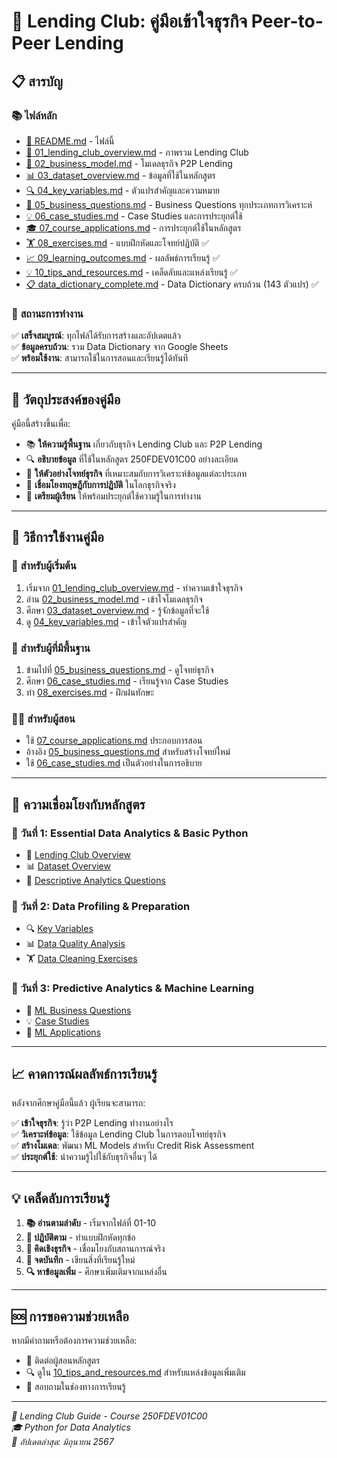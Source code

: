 # 📖 Lending Club: คู่มือเข้าใจธุรกิจ Peer-to-Peer Lending

## 📋 สารบัญ

### 📚 **ไฟล์หลัก**
- [📖 README.md](./README.md) - ไฟล์นี้
- [🏢 01_lending_club_overview.md](./01_lending_club_overview.md) - ภาพรวม Lending Club
- [🔄 02_business_model.md](./02_business_model.md) - โมเดลธุรกิจ P2P Lending
- [📊 03_dataset_overview.md](./03_dataset_overview.md) - ข้อมูลที่ใช้ในหลักสูตร
- [🔍 04_key_variables.md](./04_key_variables.md) - ตัวแปรสำคัญและความหมาย
- [🎯 05_business_questions.md](./05_business_questions.md) - Business Questions ทุกประเภทการวิเคราะห์
- [💡 06_case_studies.md](./06_case_studies.md) - Case Studies และการประยุกต์ใช้
- [🎓 07_course_applications.md](./07_course_applications.md) - การประยุกต์ใช้ในหลักสูตร
- [🏋️ 08_exercises.md](./08_exercises.md) - แบบฝึกหัดและโจทย์ปฏิบัติ ✅
- [📈 09_learning_outcomes.md](./09_learning_outcomes.md) - ผลลัพธ์การเรียนรู้ ✅
- [💡 10_tips_and_resources.md](./10_tips_and_resources.md) - เคล็ดลับและแหล่งเรียนรู้ ✅
- [📋 data_dictionary_complete.md](./data_dictionary_complete.md) - Data Dictionary ครบถ้วน (143 ตัวแปร) ✅

### 🎉 **สถานะการทำงาน**
✅ **เสร็จสมบูรณ์**: ทุกไฟล์ได้รับการสร้างและอัปเดตแล้ว  
✅ **ข้อมูลครบถ้วน**: รวม Data Dictionary จาก Google Sheets  
✅ **พร้อมใช้งาน**: สามารถใช้ในการสอนและเรียนรู้ได้ทันที

---

## 🎯 **วัตถุประสงค์ของคู่มือ**

คู่มือนี้สร้างขึ้นเพื่อ:
- 📚 **ให้ความรู้พื้นฐาน** เกี่ยวกับธุรกิจ Lending Club และ P2P Lending
- 🔍 **อธิบายข้อมูล** ที่ใช้ในหลักสูตร 250FDEV01C00 อย่างละเอียด
- 🎯 **ให้ตัวอย่างโจทย์ธุรกิจ** ที่เหมาะสมกับการวิเคราะห์ข้อมูลแต่ละประเภท
- 💼 **เชื่อมโยงทฤษฎีกับการปฏิบัติ** ในโลกธุรกิจจริง
- 🚀 **เตรียมผู้เรียน** ให้พร้อมประยุกต์ใช้ความรู้ในการทำงาน

---

## 🚀 **วิธีการใช้งานคู่มือ**

### 📖 **สำหรับผู้เริ่มต้น**
1. เริ่มจาก [01_lending_club_overview.md](./01_lending_club_overview.md) - ทำความเข้าใจธุรกิจ
2. อ่าน [02_business_model.md](./02_business_model.md) - เข้าใจโมเดลธุรกิจ
3. ศึกษา [03_dataset_overview.md](./03_dataset_overview.md) - รู้จักข้อมูลที่จะใช้
4. ดู [04_key_variables.md](./04_key_variables.md) - เข้าใจตัวแปรสำคัญ

### 🎯 **สำหรับผู้ที่มีพื้นฐาน**
1. ข้ามไปที่ [05_business_questions.md](./05_business_questions.md) - ดูโจทย์ธุรกิจ
2. ศึกษา [06_case_studies.md](./06_case_studies.md) - เรียนรู้จาก Case Studies
3. ทำ [08_exercises.md](./08_exercises.md) - ฝึกฝนทักษะ

### 👨‍🏫 **สำหรับผู้สอน**
- ใช้ [07_course_applications.md](./07_course_applications.md) ประกอบการสอน
- อ้างอิง [05_business_questions.md](./05_business_questions.md) สำหรับสร้างโจทย์ใหม่
- ใช้ [06_case_studies.md](./06_case_studies.md) เป็นตัวอย่างในการอธิบาย

---

## 🔗 **ความเชื่อมโยงกับหลักสูตร**

### 📅 **วันที่ 1: Essential Data Analytics & Basic Python**
- 🏢 [Lending Club Overview](./01_lending_club_overview.md)
- 📊 [Dataset Overview](./03_dataset_overview.md)
- 🎯 [Descriptive Analytics Questions](./05_business_questions.md#descriptive-analytics)

### 📅 **วันที่ 2: Data Profiling & Preparation**
- 🔍 [Key Variables](./04_key_variables.md)
- 📊 [Data Quality Analysis](./07_course_applications.md#data-profiling)
- 🏋️ [Data Cleaning Exercises](./08_exercises.md#data-preparation)

### 📅 **วันที่ 3: Predictive Analytics & Machine Learning**
- 🤖 [ML Business Questions](./05_business_questions.md#predictive-analytics)
- 💡 [Case Studies](./06_case_studies.md)
- 🎯 [ML Applications](./07_course_applications.md#machine-learning)

---

## 📈 **คาดการณ์ผลลัพธ์การเรียนรู้**

หลังจากศึกษาคู่มือนี้แล้ว ผู้เรียนจะสามารถ:

✅ **เข้าใจธุรกิจ**: รู้ว่า P2P Lending ทำงานอย่างไร  
✅ **วิเคราะห์ข้อมูล**: ใช้ข้อมูล Lending Club ในการตอบโจทย์ธุรกิจ  
✅ **สร้างโมเดล**: พัฒนา ML Models สำหรับ Credit Risk Assessment  
✅ **ประยุกต์ใช้**: นำความรู้ไปใช้กับธุรกิจอื่นๆ ได้  

---

## 💡 **เคล็ดลับการเรียนรู้**

1. **📚 อ่านตามลำดับ** - เริ่มจากไฟล์ที่ 01-10
2. **🔄 ปฏิบัติตาม** - ทำแบบฝึกหัดทุกข้อ
3. **🤔 คิดเชิงธุรกิจ** - เชื่อมโยงกับสถานการณ์จริง
4. **📝 จดบันทึก** - เขียนสิ่งที่เรียนรู้ใหม่
5. **🔍 หาข้อมูลเพิ่ม** - ศึกษาเพิ่มเติมจากแหล่งอื่น

---

## 🆘 **การขอความช่วยเหลือ**

หากมีคำถามหรือต้องการความช่วยเหลือ:
- 📧 ติดต่อผู้สอนหลักสูตร
- 🔍 ดูใน [10_tips_and_resources.md](./10_tips_and_resources.md) สำหรับแหล่งข้อมูลเพิ่มเติม
- 💬 สอบถามในช่องทางการเรียนรู้

---

*📖 Lending Club Guide - Course 250FDEV01C00*  
*🎓 Python for Data Analytics*  
*📅 อัปเดตล่าสุด: มิถุนายน 2567*
